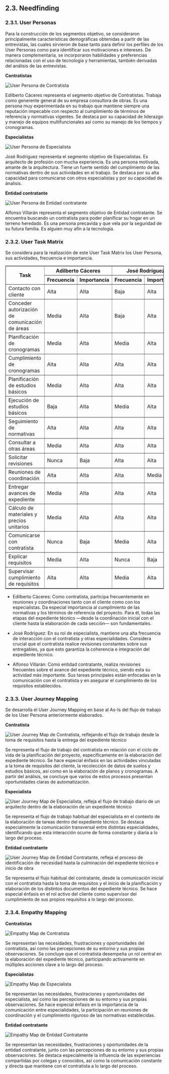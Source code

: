 ## 2.3. Needfinding
### 2.3.1. User Personas
Para la construcción de los segmentos objetivo, se consideraron principalmente características demográficas obtenidas a partir de las entrevistas, las cuales sirvieron de base tanto para definir los perfiles de los User Personas como para identificar sus motivaciones e intereses. De manera complementaria, se incorporaron habilidades y preferencias relacionadas con el uso de tecnología y herramientas, también derivadas del análisis de las entrevistas.

**Contratistas**

<img src="../../../img/chapter2/userPersona_Contratista.png" alt="User Persona de Contratista">

Edilberto Cáceres representa el segmento objetivo de Contratistas. Trabaja como generente general de su empresa consultora de obras. Es una persona muy experimentada en su trabajo que mantiene siempre una reputación impecable con respecto al cumplimiento de términos de referencia y normativas vigentes. Se destaca por su capacidad de liderazgo y manejo de equipos multifuncionales así como su manejo de los tiempos y cronogramas. 

**Especialistas**

<img src="../../../img/chapter2/userPersona_Especialista.png" alt="User Persona de Especialista">

José Rodríguez representa el segmento objetivo de Especialistas. Es arquitecto de profesión con mucha experiencia. Es una persona motivada, amante de la arquitectura. Tiene un fuerte sentido del cumplimiento de las normativas dentro de sus actividades en el trabajo. Se destaca por su alta capacidad para comunicarse con otros especialistas y por su capacidad de ánalisis.

**Entidad contratante**

<img src="../../../img/chapter2/userPersona_Contratante.png" alt="User Persona de Entidad contratante">

Alfonso Villarán representa el segmento objetivo de Entidad contratante. Se encuentra buscando un contratista para poder planificar su hogar en un terreno heredado. Es una persona precavida y que vela por la seguridad de su futura familia. Es alguien muy afín a la tecnología.

### 2.3.2. User Task Matrix

Se considera para la realización de este User Task Matrix los User Persona, sus actividades, frecuencia e importancia.

<table border="1" cellpadding="5" cellspacing="0">
  <thead>
    <tr>
      <th rowspan="2">Task</th>
      <th colspan="2">Adilberto Cáceres</th>
      <th colspan="2">José Rodríguez</th>
      <th colspan="2">Alfonso Villarán</th>
    </tr>
    <tr>
      <th>Frecuencia</th>
      <th>Importancia</th>
      <th>Frecuencia</th>
      <th>Importancia</th>
      <th>Frecuencia</th>
      <th>Importancia</th>
    </tr>
  </thead>
  <tbody>
    <tr><td>Contacto con cliente</td><td>Alta</td><td>Alta</td><td>Baja</td><td>Alta</td><td>Nunca</td><td>Baja</td></tr>
    <tr><td>Conceder autorización de comunicación de áreas</td><td>Media</td><td>Alta</td><td>Baja</td><td>Alta</td><td>Nunca</td><td>Alta</td></tr>
    <tr><td>Planificación de cronogramas</td><td>Media</td><td>Alta</td><td>Media</td><td>Alta</td><td>Baja</td><td>Media</td></tr>
    <tr><td>Cumplimiento de cronogramas</td><td>Alta</td><td>Alta</td><td>Alta</td><td>Alta</td><td>Nunca</td><td>Baja</td></tr>
    <tr><td>Planificación de estudios básicos</td><td>Media</td><td>Alta</td><td>Alta</td><td>Alta</td><td>Nunca</td><td>Baja</td></tr>
    <tr><td>Ejecución de estudios básicos</td><td>Baja</td><td>Alta</td><td>Media</td><td>Alta</td><td>Nunca</td><td>Baja</td></tr>
    <tr><td>Seguimiento de normativas</td><td>Alta</td><td>Alta</td><td>Alta</td><td>Alta</td><td>Media</td><td>Alta</td></tr>
    <tr><td>Consultar a otras áreas</td><td>Media</td><td>Alta</td><td>Alta</td><td>Alta</td><td>Nunca</td><td>Baja</td></tr>
    <tr><td>Solicitar revisiones</td><td>Nunca</td><td>Baja</td><td>Alta</td><td>Alta</td><td>Alta</td><td>Alta</td></tr>
    <tr><td>Reuniones de coordinación</td><td>Alta</td><td>Alta</td><td>Alta</td><td>Media</td><td>Media</td><td>Alta</td></tr>
    <tr><td>Entregar avances de expediente</td><td>Media</td><td>Alta</td><td>Alta</td><td>Alta</td><td>Media</td><td>Baja</td></tr>
    <tr><td>Cálculo de materiales y precios unitarios</td><td>Media</td><td>Alta</td><td>Alta</td><td>Alta</td><td>Nunca</td><td>Baja</td></tr>
    <tr><td>Comunicarse con contratista</td><td>Nunca</td><td>Baja</td><td>Media</td><td>Alta</td><td>Alta</td><td>Alta</td></tr>
    <tr><td>Explicar requisitos</td><td>Media</td><td>Alta</td><td>Nunca</td><td>Baja</td><td>Alta</td><td>Alta</td></tr>
    <tr><td>Supervisar cumplimiento de requisitos</td><td>Alta</td><td>Alta</td><td>Media</td><td>Alta</td><td>Alta</td><td>Alta</td></tr>
  </tbody>
</table>

* Edilberto Cáceres: Como contratista, participa frecuentemente en reuniones y coordinaciones tanto con el cliente como con los especialistas. Da especial importancia al cumplimiento de las normativas y los términos de referencia del proyecto. Para él, todas las etapas del expediente técnico —desde la coordinación inicial con el cliente hasta la elaboración de cada sección— son fundamentales.

* José Rodríguez: En su rol de especialista, mantiene una alta frecuencia de interacción con el contratista y otras especialidades. Considera crucial que el contratista realice revisiones constantes sobre sus entregables, ya que esto garantiza la coherencia e integración del expediente técnico.

* Alfonso Villarán: Como entidad contratante, realiza revisiones frecuentes sobre el avance del expediente técnico, siendo esta su actividad más importante. Sus tareas principales están enfocadas en la comunicación con el contratista y en asegurar el cumplimiento de los requisitos establecidos.

### 2.3.3. User Journey Mapping

Se desarrolla el User Journey Mapping en base al As-Is del flujo de trabajo de los User Persona anteriormente elaborados.

**Contratista**

<img src="../../../img/chapter2/userJourneyMap_Contratista.png" alt="User Journey Map de Contratista, reflejando el flujo de trabajo desde la toma de requisitos hasta la entrega del expediente técnico">

Se representa el flujo de trabajo del contratista en relación con el ciclo de vida de la planificación del proyecto, específicamente en la elaboración del expediente técnico. Se hace especial énfasis en las actividades vinculadas a la toma de requisitos del cliente, la recolección de datos de suelos y estudios básicos, así como en la elaboración de planos y cronogramas. A partir del análisis, se concluye que varios de estos procesos presentan oportunidades claras de automatización.

**Especialista**

<img src="../../../img/chapter2/userJourneyMap_Especialista.png" alt="User Journey Map de Especialista, refleja el flujo de trabajo diario de un arquitecto dentro de la elaboración de un expediente técnico">

Se representa el flujo de trabajo habitual del especialista en el contexto de la elaboración de tareas dentro del expediente técnico. Se destaca especialmente la comunicación transversal entre distintas especialidades, identificando que esta interacción ocurre de forma constante y diaria a lo largo del proceso.

**Entidad contratante**

<img src="../../../img/chapter2/userJourneyMap_Contratante.png" alt="User Journey Map de Entidad Contratante, refleja el proceso de identificación de necesidad hasta la culminación del expediente técnico e inicio de obra">

Se representa el flujo habitual del contratante, desde la comunicación inicial con el contratista hasta la toma de requisitos y el inicio de la planificación y elaboración de los distintos documentos del expediente técnico. Se hace especial énfasis en el rol activo del cliente como supervisor del cumplimiento de sus propios requisitos a lo largo del proceso.

### 2.3.4. Empathy Mapping

**Contratistas**

<img src="../../../img/chapter2/empathyMap_Contratista.png" alt="Empathy Map de Contratista">

Se representan las necesidades, frustraciones y oportunidades del contratista, así como las percepciones de su entorno y sus propias observaciones. Se concluye que el contratista desempeña un rol central en la elaboración del expediente técnico, participando activamente en múltiples acciones clave a lo largo del proceso.


**Especialistas**

<img src="../../../img/chapter2/empathyMap_Especialista.png" alt="Empathy Map de Especialista">

Se representan las necesidades, frustraciones y oportunidades del especialista, así como las percepciones de su entorno y sus propias observaciones. Se hace especial énfasis en la importancia de la comunicación entre especialidades, la participación en reuniones de coordinación y el cumplimiento riguroso de las normativas establecidas.

**Entidad contratante**

<img src="../../../img/chapter2/empathyMap_Contratante.png" alt="Empathy Map de Entidad Contratante">

Se representan las necesidades, frustraciones y oportunidades de la entidad contratante, junto con las percepciones de su entorno y sus propias observaciones. Se destaca especialmente la influencia de las experiencias compartidas por colegas y conocidos, así como la comunicación constante y directa que mantiene con el contratista a lo largo del proceso.

